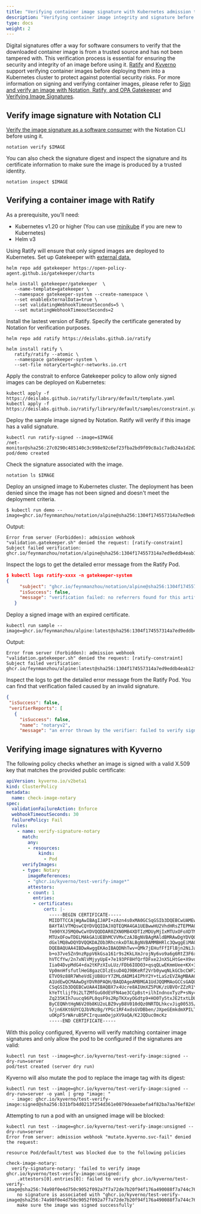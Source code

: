 ```yaml
---
title: "Verifying container image signature with Kubernetes admission tools"
description: "Verifying container image integrity and signature before deploying to Kubernetes Cluster with Ratify and Kyverno"
type: docs
weight: 2
---
```

Digital signatures offer a way for software consumers to verify that the downloaded container image is from a trusted source and has not been tampered with. This verification process is essential for ensuring the security and integrity of an image before using it. [Ratify](https://github.com/deislabs/ratify) and [Kyverno](https://github.com/kyverno/kyverno/) support verifying container images before deploying them into a Kubernetes cluster to protect against potential security risks. For more information on signing and verifying container images, please refer to [Sign and verify an image with Notation, Ratify, and OPA Gatekeeper](https://ratify.dev/blog/sign-and-verify-image-with-notation-ratify) and [Verifying Image Signatures](https://kyverno.io/docs/writing-policies/verify-images/notary/#verifying-image-signatures).

## Verify image signature with Notation CLI
 [Verify the image signature as a software consumer](https://ratify.dev/blog/sign-and-verify-image-with-notation-ratify/#verify-the-image-signature-as-a-software-consumer) with the Notation CLI before using it.

``` 
notation verify $IMAGE
```
You can also check the signature digest and inspect the signature and its certificate information to make sure the image is produced by a trusted identity.

```
notation inspect $IMAGE
```

## Verifying a container image with Ratify 
As a prerequisite, you’ll need:
- Kubernetes v1.20 or higher (You can use [minikube](https://minikube.sigs.k8s.io/docs/start/) if you are new to Kubernetes)
- Helm v3

Using Ratify will ensure that only signed images are deployed to Kubernetes.
Set up Gatekeeper with [external data.](https://open-policy-agent.github.io/gatekeeper/website/docs/externaldata)

```console
helm repo add gatekeeper https://open-policy-agent.github.io/gatekeeper/charts

helm install gatekeeper/gatekeeper  \
   --name-template=gatekeeper \
   --namespace gatekeeper-system --create-namespace \
   --set enableExternalData=true \
   --set validatingWebhookTimeoutSeconds=5 \
   --set mutatingWebhookTimeoutSeconds=2
```
Install the lastest version of Ratify. Specify the certificate generated by Notation for verification purposes.

```console
helm repo add ratify https://deislabs.github.io/ratify

helm install ratify \
   ratify/ratify --atomic \
   --namespace gatekeeper-system \
   --set-file notaryCert=ghcr-networks.io.crt
```
Apply the constrait to enforce Gatekeeper policy to allow only signed images can be deployed on Kubernetes:

```console
kubectl apply -f https://deislabs.github.io/ratify/library/default/template.yaml
kubectl apply -f https://deislabs.github.io/ratify/library/default/samples/constraint.yaml
```
Deploy the sample image signed by Notation. Ratify will verify if this image has a valid signature.

```console
kubectl run ratify-signed --image=$IMAGE
/net-monitor@sha256:27c0290c485140c3c998e92c6ef23fba2bd9f09c8a1c7adb24a1d2d274ce3e8e
pod/demo created
```
Check the signature associated with the image.

```
notation ls $IMAGE
```
Deploy an unsigned image to Kubernetes cluster. The deployment has been denied since the image has not been signed and doesn't meet the deployment criteria.

```console
$ kubectl run demo --image=ghcr.io/feynmanzhou/notation/alpine@sha256:1304f174557314a7ed9eddb4eab12fed12cb0cd9809e4c28f29af86979a3c870
```
Output:
```
Error from server (Forbidden): admission webhook "validation.gatekeeper.sh" denied the request: [ratify-constraint] Subject failed verification: ghcr.io/feynmanzhou/notation/alpine@sha256:1304f174557314a7ed9eddb4eab12fed12cb0cd9809e4c28f29af86979a3c870
```
Inspect the logs to get the detailed error message from the Ratify Pod.

```json 
$ kubectl logs ratify-xxxx -n gatekeeper-system
{
     "subject": "ghcr.io/feynmanzhou/notation/alpine@sha256:1304f174557314a7ed9eddb4eab12fed12cb0cd9809e4c28f29af86979a3c870",
     "isSuccess": false,
     "message": "verification failed: no referrers found for this artifact"
   }
```
Deploy a signed image with an expired certificate.

```console
kubectl run sample --image=ghcr.io/feynmanzhou/alpine:latest@sha256:1304f174557314a7ed9eddb4eab12fed12cb0cd9809e4c28f29af86979a3c870
```

Output:
```
Error from server (Forbidden): admission webhook "validation.gatekeeper.sh" denied the request: [ratify-constraint] Subject failed verification: ghcr.io/feynmanzhou/alpine:latest@sha256:1304f174557314a7ed9eddb4eab12fed12cb0cd9809e4c28f29af86979a3c870
```
Inspect the logs to get the detailed error message from the Ratify Pod. You can find that verification failed caused by an invalid signature.

```json
{
 "isSuccess": false,
 "verifierReports": [
   {
     "isSuccess": false,
     "name": "notaryv2",
     "message": "an error thrown by the verifier: failed to verify signature, err: signature is not produced by a trusted signer",
```

## Verifying image signatures with Kyverno

The following policy checks whether an image is signed with a valid X.509 key that matches the provided public certificate:

```yaml
apiVersion: kyverno.io/v2beta1
kind: ClusterPolicy
metadata:
  name: check-image-notary
spec:
  validationFailureAction: Enforce
  webhookTimeoutSeconds: 30
  failurePolicy: Fail  
  rules:
    - name: verify-signature-notary
      match:
        any:
        - resources:
            kinds:
              - Pod
      verifyImages:
      - type: Notary
        imageReferences:
        - "ghcr.io/kyverno/test-verify-image*"
        attestors:
        - count: 1
          entries:
          - certificates:
              cert: |-
                -----BEGIN CERTIFICATE-----
                MIIDTTCCAjWgAwIBAgIJAPI+zAzn4s0xMA0GCSqGSIb3DQEBCwUAMEwxCzAJBgNV
                BAYTAlVTMQswCQYDVQQIDAJXQTEQMA4GA1UEBwwHU2VhdHRsZTEPMA0GA1UECgwG
                Tm90YXJ5MQ0wCwYDVQQDDAR0ZXN0MB4XDTIzMDUyMjIxMTUxOFoXDTMzMDUxOTIx
                MTUxOFowTDELMAkGA1UEBhMCVVMxCzAJBgNVBAgMAldBMRAwDgYDVQQHDAdTZWF0
                dGxlMQ8wDQYDVQQKDAZOb3RhcnkxDTALBgNVBAMMBHRlc3QwggEiMA0GCSqGSIb3
                DQEBAQUAA4IBDwAwggEKAoIBAQDNhTwv+QMk7jEHufFfIFlBjn2NiJaYPgL4eBS+
                b+o37ve5Zn9nzRppV6kGsa161r9s2KkLXmJrojNy6vo9a6g6RtZ3F6xKiWLUmbAL
                hVTCfYw/2n7xNlVMjyyUpE+7e193PF8HfQrfDFxe2JnX5LHtGe+X9vdvo2l41R6m
                Iia04DvpMdG4+da2tKPzXIuLUz/FDb6IODO3+qsqQLwEKmmUee+KX+3yw8I6G1y0
                Vp0mnHfsfutlHeG8gazCDlzEsuD4QJ9BKeRf2Vrb0ywqNLkGCbcCWF2H5Q80Iq/f
                ETVO9z88R7WheVdEjUB8UrY7ZMLdADM14IPhY2Y+tLaSzEVZAgMBAAGjMjAwMAkG
                A1UdEwQCMAAwDgYDVR0PAQH/BAQDAgeAMBMGA1UdJQQMMAoGCCsGAQUFBwMDMA0G
                CSqGSIb3DQEBCwUAA4IBAQBX7x4Ucre8AIUmXZ5PUK/zUBVOrZZzR1YE8w86J4X9
                kYeTtlijf9i2LTZMfGuG0dEVFN4ae3CCpBst+ilhIndnoxTyzP+sNy4RCRQ2Y/k8
                Zq235KIh7uucq96PL0qsF9s2RpTKXxyOGdtp9+HO0Ty5txJE2txtLDUIVPK5WNDF
                ByCEQNhtHgN6V20b8KU2oLBZ9vyB8V010dQz0NRTDLhkcvJig00535/LUylECYAJ
                5/jn6XKt6UYCQJbVNzBg/YPGc1RF4xdsGVDBben/JXpeGEmkdmXPILTKd9tZ5TC0
                uOKpF5rWAruB5PCIrquamOejpXV9aQA/K2JQDuc0mcKz
                -----END CERTIFICATE-----                
```
With this policy configured, Kyverno will verify matching container image signatures and only allow the pod to be configured if the signatures are valid:

```console
kubectl run test --image=ghcr.io/kyverno/test-verify-image:signed --dry-run=server
pod/test created (server dry run)
```
Kyverno will also mutate the pod to replace the image tag with its digest:

```console
kubectl run test --image=ghcr.io/kyverno/test-verify-image:signed --dry-run=server -o yaml | grep "image: "
  - image: ghcr.io/kyverno/test-verify-image:signed@sha256:b31bfb4d0213f254d361e0079deaaebefa4f82ba7aa76ef82e90b4935ad5b105
```

Attempting to run a pod with an unsigned image will be blocked:

```console
kubectl run test --image=ghcr.io/kyverno/test-verify-image:unsigned --dry-run=server
Error from server: admission webhook "mutate.kyverno.svc-fail" denied the request:

resource Pod/default/test was blocked due to the following policies

check-image-notary:
  verify-signature-notary: 'failed to verify image ghcr.io/kyverno/test-verify-image:unsigned:
    .attestors[0].entries[0]: failed to verify ghcr.io/kyverno/test-verify-image@sha256:74a98f0e4d750c9052f092a7f7a72de7b20f94f176a490088f7a744c76c53ea5:
    no signature is associated with "ghcr.io/kyverno/test-verify-image@sha256:74a98f0e4d750c9052f092a7f7a72de7b20f94f176a490088f7a744c76c53ea5",
    make sure the image was signed successfully'
```